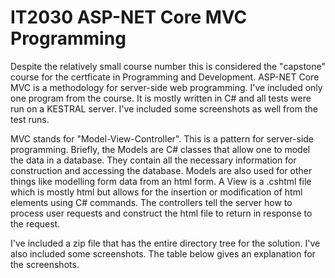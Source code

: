 # IT2030 ASP-NET Core MVC Programming

Despite the relatively small course number this is considered the "capstone" course for the certficate in Programming and Development.  ASP-NET Core MVC is a methodology for server-side web programming.  I've included only one program from the course.  It is mostly written in C# and all tests were run on a KESTRAL server.  I've included some screenshots as well from the test runs.

MVC stands for "Model-View-Controller".  This is a pattern for server-side programming.  Briefly, the Models are C# classes that allow one to model the data in a database.  They contain all the necessary information for construction and accessing the database.  Models are also used for other things like modelling form data from an html form.  A View is a .cshtml file which is mostly html but allows for the insertion or modification of html elements using C# commands.  The controllers tell the server how to process user requests and construct the html file to return in response to the request.

I've included a zip file that has the entire directory tree for the solution.  I've also included some screenshots.  The table below gives an explanation for the screenshots.  


